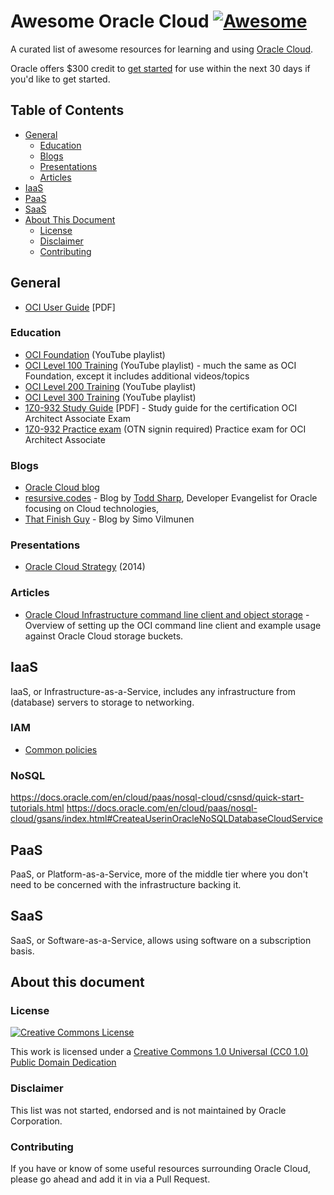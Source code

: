 # Awesome Oracle Cloud [![Awesome](https://awesome.re/badge.svg)](https://awesome.re)

A curated list of awesome resources for learning and using [Oracle Cloud](https://cloud.oracle.com/home).

Oracle offers $300 credit to [get started](https://myservices.us.oraclecloud.com/mycloud/signup) for use within the next 30 days if you'd like to get started.

## Table of Contents

* [General](#General)
  * [Education](#Education)
  * [Blogs](#Blogs)
  * [Presentations](#Presentations)
  * [Articles](#articles)
* [IaaS](#iaas)
* [PaaS](#paas)
* [SaaS](#saas)
* [About This Document](#about-this-document)
  * [License](#license)
  * [Disclaimer](#disclaimer)
  * [Contributing](#contributing)

## General

* [OCI User Guide](https://docs.cloud.oracle.com/iaas/pdf/ug/OCI_User_Guide.pdf) \[PDF\]

### Education

* [OCI Foundation](https://www.youtube.com/playlist?list=PLKCk3OyNwIzu_Eu3JcqXs7zyKSSd-lbq1) (YouTube playlist)
* [OCI Level 100 Training](https://www.youtube.com/playlist?list=PLKCk3OyNwIzvn8dpgrIKNdBOHT7AoMZlw) (YouTube playlist) - much the same as OCI Foundation, except it includes additional videos/topics
* [OCI Level 200 Training](https://www.youtube.com/playlist?list=PLKCk3OyNwIzuBQ13lwsZpqO4__rLrO1eA) (YouTube playlist)
* [OCI Level 300 Training](https://www.youtube.com/playlist?list=PLKCk3OyNwIzuem-VkaKeHlY1Z5O2ctQld) (YouTube playlist)
* [1Z0-932 Study Guide](https://learn.oracle.com/education/pdf/Oracle_Cloud_Infrastructure_study_guide.pdf) \[PDF\] - Study guide for the certification OCI Architect Associate Exam
* [1Z0-932 Practice exam](http://oukc.oracle.com/static12/opn/login/?t=checkusercookies|r=-1|c=2164389233) (OTN signin required) Practice exam for OCI Architect Associate

### Blogs

* [Oracle Cloud blog](https://blogs.oracle.com/developers/cloud-dev)
* [resursive.codes](http://recursive.codes/) - Blog by [Todd Sharp](https://twitter.com/recursivecodes), Developer Evangelist for Oracle focusing on Cloud technologies,
* [That Finish Guy](https://www.thatfinnishguy.blog/) - Blog by Simo Vilmunen

### Presentations

* [Oracle Cloud Strategy](https://www.slideshare.net/oracle/oracle-cloud-strategy-42853467) (2014)

### Articles 

* [Oracle Cloud Infrastructure command line client and object storage](https://apextips.blogspot.com/2019/03/oracle-cloud-infrastructure-command.html) - Overview of setting up the OCI command line client and example usage against Oracle Cloud storage buckets.

## IaaS

IaaS, or Infrastructure-as-a-Service, includes any infrastructure from (database) servers to storage to networking.

### IAM

* [Common policies](https://docs.cloud.oracle.com/iaas/Content/Identity/Concepts/commonpolicies.htm)

### NoSQL

https://docs.oracle.com/en/cloud/paas/nosql-cloud/csnsd/quick-start-tutorials.html
https://docs.oracle.com/en/cloud/paas/nosql-cloud/gsans/index.html#CreateaUserinOracleNoSQLDatabaseCloudService

## PaaS

PaaS, or Platform-as-a-Service, more of the middle tier where you don't need to be concerned with the infrastructure backing it.

## SaaS

SaaS, or Software-as-a-Service, allows using software on a subscription basis.

## About this document

### License

[![Creative Commons License](https://licensebuttons.net/p/88x31.png)](https://creativecommons.org/publicdomain/zero/1.0/)

This work is licensed under a [Creative Commons 1.0 Universal (CC0 1.0) Public Domain Dedication](https://creativecommons.org/publicdomain/zero/1.0/)

### Disclaimer

This list was not started, endorsed and is not maintained by Oracle Corporation.

### Contributing

If you have or know of some useful resources surrounding Oracle Cloud, please go ahead and add it in via a Pull Request.
